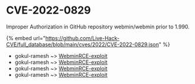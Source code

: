 # CVE-2022-0829

Improper Authorization in GitHub repository webmin/webmin prior to 1.990.

{% embed url="https://github.com/Live-Hack-CVE/full_database/blob/main/cves/2022/CVE-2022-0829.json" %}


* gokul-ramesh ~> [WebminRCE-exploit](https://www.alice-snow.ru/2022/database/cve-2022-0829/webminrce-exploit-gokul-ramesh)
* gokul-ramesh ~> [WebminRCE-exploit](https://www.alice-snow.ru/2022/database/cve-2022-0829/webminrce-exploit-gokul-ramesh)
* gokul-ramesh ~> [WebminRCE-exploit](https://www.alice-snow.ru/2022/database/cve-2022-0829/webminrce-exploit-gokul-ramesh)
* gokul-ramesh ~> [WebminRCE-exploit](https://www.alice-snow.ru/2022/database/cve-2022-0829/webminrce-exploit-gokul-ramesh)